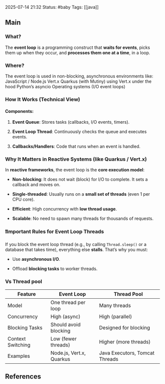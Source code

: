 2025-07-14 21:32
Status: #baby
Tags: [[java]]
## Main

### What? 
The **event loop** is a programming construct that **waits for events**, picks them up when they occur, and **processes them one at a time**, in a loop.
### Where? 
The event loop is used in non-blocking, asynchronous environments like:
JavaScript / Node.js
Vert.x
Quarkus (with Mutiny) using Vert.x under the hood
Python’s asyncio
Operating systems (I/O event loops)
### How It Works (Technical View)
#### Components:

1. **Event Queue**: Stores tasks (callbacks, I/O events, timers).
    
2. **Event Loop Thread**: Continuously checks the queue and executes events.
    
3. **Callbacks/Handlers**: Code that runs when an event is handled.

### Why It Matters in Reactive Systems (like Quarkus / Vert.x)

In **reactive frameworks**, the event loop is the **core execution model**:

- **Non-blocking**: It does not wait (block) for I/O to complete. It sets a callback and moves on.
    
- **Single-threaded**: Usually runs on a **small set of threads** (even 1 per CPU core).
    
- **Efficient**: High concurrency with **low thread usage**.
    
- **Scalable**: No need to spawn many threads for thousands of requests.

### ❗️Important Rules for Event Loop Threads

If you block the event loop thread (e.g., by calling `Thread.sleep()` or a database that takes time), everything else **stalls**. That’s why you must:

- Use **asynchronous I/O**.
    
- Offload **blocking tasks** to worker threads.

### Vs Thread pool
|Feature|Event Loop|Thread Pool|
|---|---|---|
|Model|One thread per loop|Many threads|
|Concurrency|High (async)|High (parallel)|
|Blocking Tasks|Should avoid blocking|Designed for blocking|
|Context Switching|Low (fewer threads)|Higher (more threads)|
|Examples|Node.js, Vert.x, Quarkus|Java Executors, Tomcat Threads|

## References
